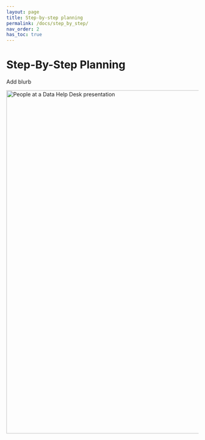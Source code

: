 ```yaml
---
layout: page
title: Step-by-step planning
permalink: /docs/step_by_step/
nav_order: 2
has_toc: true
---
```


# Step-By-Step Planning

Add blurb

<img src="{{ site.baseurl }}/assets/photos/help_desk_presentation2.jpg" alt="People at a Data Help Desk presentation" width="900">
